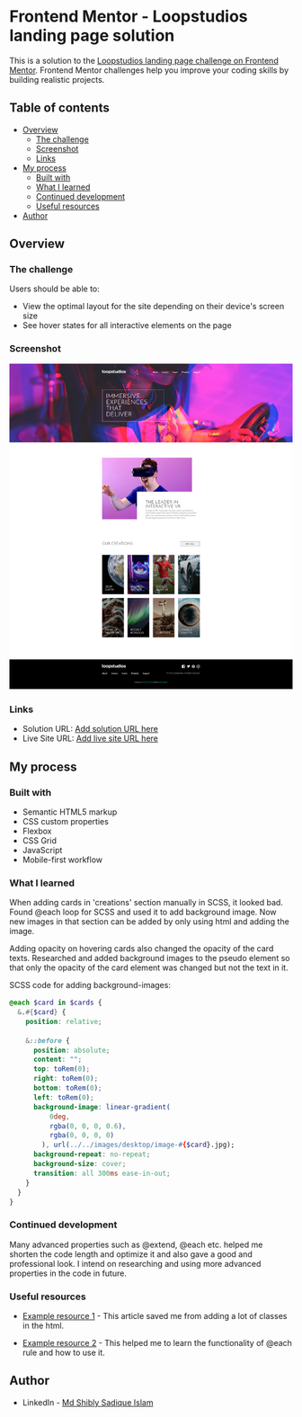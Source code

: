# Frontend Mentor - Loopstudios landing page solution

This is a solution to the [Loopstudios landing page challenge on Frontend Mentor](https://www.frontendmentor.io/challenges/loopstudios-landing-page-N88J5Onjw). Frontend Mentor challenges help you improve your coding skills by building realistic projects.

## Table of contents

- [Overview](#overview)
  - [The challenge](#the-challenge)
  - [Screenshot](#screenshot)
  - [Links](#links)
- [My process](#my-process)
  - [Built with](#built-with)
  - [What I learned](#what-i-learned)
  - [Continued development](#continued-development)
  - [Useful resources](#useful-resources)
- [Author](#author)

## Overview

### The challenge

Users should be able to:

- View the optimal layout for the site depending on their device's screen size
- See hover states for all interactive elements on the page

### Screenshot

![](./design/desktop-preview.png)

### Links

- Solution URL: [Add solution URL here](https://your-solution-url.com)
- Live Site URL: [Add live site URL here](https://your-live-site-url.com)

## My process

### Built with

- Semantic HTML5 markup
- CSS custom properties
- Flexbox
- CSS Grid
- JavaScript
- Mobile-first workflow

### What I learned

When adding cards in 'creations' section manually in SCSS, it looked bad. Found @each loop for SCSS and used it to add background image. Now new images in that section can be added by only using html and adding the image.

Adding opacity on hovering cards also changed the opacity of the card texts. Researched and added background images to the pseudo element so that only the opacity of the card element was changed but not the text in it.

SCSS code for adding background-images:

```scss
@each $card in $cards {
  &.#{$card} {
    position: relative;

    &::before {
      position: absolute;
      content: "";
      top: toRem(0);
      right: toRem(0);
      bottom: toRem(0);
      left: toRem(0);
      background-image: linear-gradient(
          0deg,
          rgba(0, 0, 0, 0.6),
          rgba(0, 0, 0, 0)
        ), url(../../images/desktop/image-#{$card}.jpg);
      background-repeat: no-repeat;
      background-size: cover;
      transition: all 300ms ease-in-out;
    }
  }
}
```

### Continued development

Many advanced properties such as @extend, @each etc. helped me shorten the code length and optimize it and also gave a good and professional look. I intend on researching and using more advanced properties in the code in future.

### Useful resources

- [Example resource 1](https://sass-lang.com/documentation/at-rules/extend) - This article saved me from adding a lot of classes in the html.

- [Example resource 2](https://sass-lang.com/documentation/at-rules/control/each) - This helped me to learn the functionality of @each rule and how to use it.

## Author

- LinkedIn - [Md Shibly Sadique Islam](https://www.linkedin.com/in/md-shibly-sadique-islam-092a10203/)
